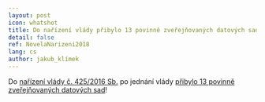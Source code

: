 ```yaml
---
layout: post
icon: whatshot
title: Do nařízení vlády přibylo 13 povinně zveřejňovaných datových sad
detail: false
ref: NovelaNarizeni2018
lang: cs
author: jakub_klímek
---
```


Do [nařízení vlády č. 425/2016 Sb.](https://www.zakonyprolidi.cz/cs/2016-425) po jednání vlády [přibylo 13 povinně zveřejňovaných datových sad](https://apps.odok.cz/veklep-detail?pid=ALBSATDBAABK)!